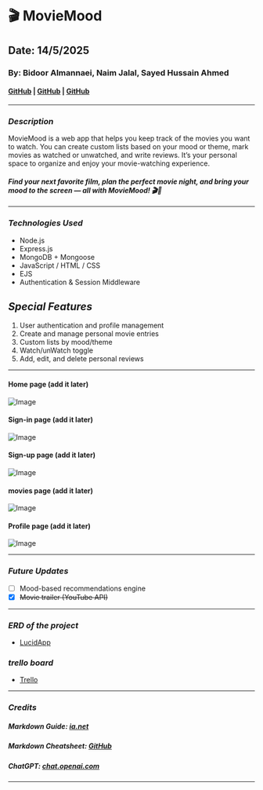 # 🎬 MovieMood

## Date: 14/5/2025

### By: Bidoor Almannaei, Naim Jalal, Sayed Hussain Ahmed 

#### [GitHub](https://github.com/Bodoorr) | [GitHub](https://github.com/shsasa) | [GitHub](https://github.com/Naimjalal)

---

### **_Description_**


MovieMood is a web app that helps you keep track of the movies you want to watch. You can create custom lists based on your mood or theme, mark movies as watched or unwatched, and write reviews. It’s your personal space to organize and enjoy your movie-watching experience.

#### **_Find your next favorite film, plan the perfect movie night, and bring your mood to the screen — all with MovieMood! 🎬🍿_**

---

### **_Technologies Used_**

- Node.js
- Express.js
- MongoDB + Mongoose
- JavaScript / HTML / CSS
- EJS
- Authentication & Session Middleware

## **_Special Features_**

1. User authentication and profile management
2. Create and manage personal movie entries
3. Custom lists by mood/theme
4. Watch/unWatch toggle
5. Add, edit, and delete personal reviews



---

#### Home page (add it later)

![Image]()

#### Sign-in page (add it later)

![Image]()

#### Sign-up page (add it later)

![Image]()

#### movies page (add it later)

![Image]()

#### Profile page (add it later)

![Image]()

---

### **_Future Updates_**

- [ ] Mood-based recommendations engine
- [x] ~~Movie trailer (YouTube API)~~

---

### **_ERD of the project_**

- [LucidApp](https://lucid.app/lucidchart/ed7454f2-f2d0-4116-ab35-60fc2670a222/edit?viewport_loc=-356%2C-175%2C623%2C819%2C0_0&invitationId=inv_3a208896-d2ac-49e8-bf94-e13aebba226c)

### **_trello board_**

- [Trello](https://trello.com/invite/b/682445130c64129795902492/ATTI420ac5abd1e1f87015c374dc6d1bf143E971680F/project02)
---

### **_Credits_**

##### Markdown Guide: [ia.net](https://ia.net/writer/support/general/markdown-guide)

##### Markdown Cheatsheet: [GitHub](https://guides.github.com/pdfs/markdown-cheatsheet-online.pdf)

##### ChatGPT: [chat.openai.com](https://chat.openai.com)

---
